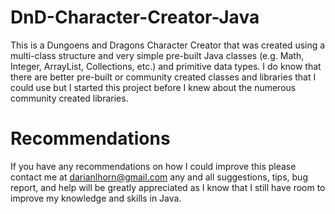 # DnD-Character-Creator-Java
This is a Dungoens and Dragons Character Creator that was created using a multi-class structure and very simple pre-built Java classes (e.g. Math, Integer, ArrayList, Collections, etc.) and primitive data types. I do know that there are better pre-built or community created classes and libraries that I could use but I started this project before I knew about the numerous community created libraries.

# Recommendations
If you have any recommendations on how I could improve this please contact me at darianlhorn@gmail.com any and all suggestions, tips, bug report, and help will be greatly appreciated as I know that I still have room to improve my knowledge and skills in Java.
